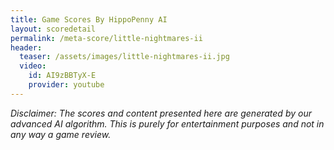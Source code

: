 ```yaml
---
title: Game Scores By HippoPenny AI
layout: scoredetail
permalink: /meta-score/little-nightmares-ii
header:
  teaser: /assets/images/little-nightmares-ii.jpg
  video:
    id: AI9zBBTyX-E
    provider: youtube
---
```

*Disclaimer: The scores and content presented here are generated by our advanced AI algorithm. This is purely for entertainment purposes and not in any way a game review.*
